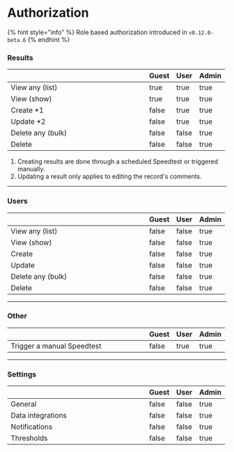 # Authorization

{% hint style="info" %}
Role based authorization introduced in `v0.12.0-beta.6`
{% endhint %}

### Results

<table><thead><tr><th width="302"></th><th data-type="checkbox">Guest</th><th data-type="checkbox">User</th><th data-type="checkbox">Admin</th></tr></thead><tbody><tr><td>View any (list)</td><td>true</td><td>true</td><td>true</td></tr><tr><td>View (show)</td><td>true</td><td>true</td><td>true</td></tr><tr><td>Create *1</td><td>false</td><td>true</td><td>true</td></tr><tr><td>Update *2</td><td>false</td><td>true</td><td>true</td></tr><tr><td>Delete any (bulk)</td><td>false</td><td>false</td><td>true</td></tr><tr><td>Delete</td><td>false</td><td>false</td><td>true</td></tr></tbody></table>

1. Creating results are done through a scheduled Speedtest or triggered manually.
2. Updating a result only applies to editing the record's comments.

***

### Users

<table><thead><tr><th width="302"></th><th data-type="checkbox">Guest</th><th data-type="checkbox">User</th><th data-type="checkbox">Admin</th></tr></thead><tbody><tr><td>View any (list)</td><td>false</td><td>false</td><td>true</td></tr><tr><td>View (show)</td><td>false</td><td>false</td><td>true</td></tr><tr><td>Create</td><td>false</td><td>false</td><td>true</td></tr><tr><td>Update</td><td>false</td><td>false</td><td>true</td></tr><tr><td>Delete any (bulk)</td><td>false</td><td>false</td><td>true</td></tr><tr><td>Delete</td><td>false</td><td>false</td><td>true</td></tr></tbody></table>

***

### Other

<table><thead><tr><th width="302"></th><th data-type="checkbox">Guest</th><th data-type="checkbox">User</th><th data-type="checkbox">Admin</th></tr></thead><tbody><tr><td>Trigger a manual Speedtest</td><td>false</td><td>true</td><td>true</td></tr></tbody></table>

***

### Settings

<table><thead><tr><th width="302"></th><th data-type="checkbox">Guest</th><th data-type="checkbox">User</th><th data-type="checkbox">Admin</th></tr></thead><tbody><tr><td>General</td><td>false</td><td>false</td><td>true</td></tr><tr><td>Data integrations</td><td>false</td><td>false</td><td>true</td></tr><tr><td>Notifications</td><td>false</td><td>false</td><td>true</td></tr><tr><td>Thresholds</td><td>false</td><td>false</td><td>true</td></tr></tbody></table>
